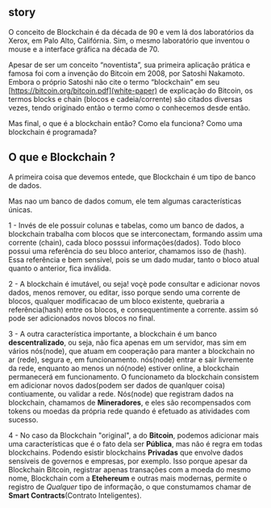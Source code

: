 
## story

O conceito de Blockchain é da década de 90 e vem lá dos laboratórios da Xerox, em Palo Alto, Califórnia. Sim, o mesmo laboratório que inventou o mouse e a interface gráfica na década de 70.

Apesar de ser um conceito “noventista”, sua primeira aplicação prática e famosa foi com a invenção do Bitcoin em 2008, por Satoshi Nakamoto. Embora o próprio Satoshi não cite o termo “blockchain” em seu [https://bitcoin.org/bitcoin.pdf](white-paper) de explicação do Bitcoin, os termos blocks e chain (blocos e cadeia/corrente) são citados diversas vezes, tendo originado então o termo como o conhecemos desde então.

Mas final, o que é a blockchain então? Como ela funciona? Como uma blockchain é programada?


## O que e Blockchain ?

A primeira coisa que devemos entede, que Blockchain é um tipo de banco de dados. 

Mas nao um banco de dados comum, ele tem algumas características únicas.

1 - Invés de ele possuir colunas e tabelas, como um banco de dados, a blockchain trabalha com blocos que se interconectam, formando assim uma corrente (chain), cada bloco posssui informações(dados). Todo bloco possui uma referência do seu bloco anterior, chamamos isso de (hash). Essa referência e bem sensível, pois se um dado mudar, tanto o bloco atual quanto o anterior, fica inválida.

2 - A blockchain é imutável, ou seja! voçè pode consultar e adicionar novos dados, menos remover, ou editar, isso porque sendo uma corrente de blocos, qualquer modificacao de um bloco existente, quebraria a referência(hash) entre os blocos, e consequentimente a corrente. assim só pode ser adicionados novos blocos no final.

3 - A outra característica importante, a blockchain é um banco **descentralizado**, ou seja, não fica apenas em um servidor, mas sim em vários nós(node), que atuam em cooperação para manter a blockchain no ar (rede), segura e, em funcionamento. nós(node) entrar e sair livremente da rede, enquanto ao menos un nó(node) estiver online, a blockchain permanecerá em funcionamento. O funcionameto da blockchain consistem em adicionar novos dados(podem ser dados de quanlquer coisa) contiuamente, ou validar a rede. Nós(node) que registram dados na blockchain, chamamos de **Mineradores**, e eles são recompensados com tokens ou moedas da própria rede quando é efetuado as atividades com sucesso.

4 - No caso da Blockchain "original", a do **Bitcoin**, podemos adicionar mais uma características que é o fato dela ser **Pública**, mas não é regra em todas blockchains. Podendo esistir blockchains **Privadas** que envolve dados sensíveis de governos e empresas, por exemplo. Isso porque apesar da Blockchain Bitcoin, registrar apenas transações com a moeda do mesmo nome, Blockchain com a **Etehereum** e outras mais modernas, permite o registro de _Qualquer_ tipo de informação, o que constumamos chamar de **Smart Contracts**(Contrato Inteligentes).


